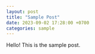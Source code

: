 ```yaml
---
layout: post
title: "Sample Post"
date: 2023-09-02 17:28:00 +0700
categories: sample
---
```


Hello! This is the sample post.
